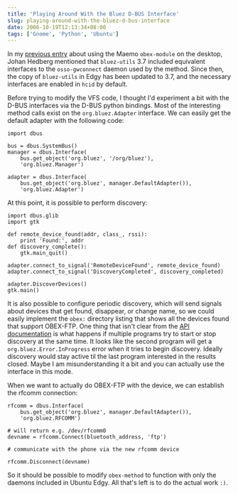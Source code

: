 ```yaml
---
title: 'Playing Around With the Bluez D-BUS Interface'
slug: playing-around-with-the-bluez-d-bus-interface
date: 2006-10-19T12:13:34+08:00
tags: ['Gnome', 'Python', 'Ubuntu']
---
```


In my [previous entry](http://blogs.gnome.org/view/jamesh/2006/10/05/0)
about using the Maemo `obex-module` on the desktop, Johan Hedberg
mentioned that `bluez-utils` 3.7 included equivalent interfaces to the
`osso-gwconnect` daemon used by the method. Since then, the copy of
`bluez-utils` in Edgy has been updated to 3.7, and the necessary
interfaces are enabled in `hcid` by default.

Before trying to modify the VFS code, I thought I\'d experiment a bit
with the D-BUS interfaces via the D-BUS python bindings. Most of the
interesting method calls exist on the `org.bluez.Adapter` interface. We
can easily get the default adapter with the following code:

    import dbus

    bus = dbus.SystemBus()
    manager = dbus.Interface(
        bus.get_object('org.bluez', '/org/bluez'),
        'org.bluez.Manager')

    adapter = dbus.Interface(
        bus.get_object('org.bluez', manager.DefaultAdapter()),
        'org.bluez.Adapter')

At this point, it is possible to perform discovery:

    import dbus.glib
    import gtk

    def remote_device_found(addr, class_, rssi):
        print 'Found:', addr
    def discovery_complete():
        gtk.main_quit()

    adapter.connect_to_signal('RemoteDeviceFound', remote_device_found)
    adapter.connect_to_signal('DiscoveryCompleted', discovery_completed)

    adapter.DiscoverDevices()
    gtk.main()

It is also possible to configure periodic discovery, which will send
signals about devices that get found, disappear, or change name, so we
could easily implement the `obex:` directory listing that shows all
the devices found that support OBEX-FTP. One thing that isn\'t clear
from the [API
documentation](http://bluez.cvs.sourceforge.net/bluez/utils/hcid/dbus-api.txt?view=markup)
is what happens if multiple programs try to start or stop discovery at
the same time. It looks like the second program will get a
`org.bluez.Error.InProgress` error when it tries to begin discovery.
Ideally discovery would stay active til the last program interested in
the results closed. Maybe I am misunderstanding it a bit and you can
actually use the interface in this mode.

When we want to actually do OBEX-FTP with the device, we can establish
the rfcomm connection:

    rfcomm = dbus.Interface(
        bus.get_object('org.bluez', manager.DefaultAdapter()),
        'org.bluez.RFCOMM')

    # will return e.g. /dev/rfcomm0
    devname = rfcomm.Connect(bluetooth_address, 'ftp')

    # communicate with the phone via the new rfcomm device

    rfcomm.Disconnect(devname)

So it should be possible to modify `obex-method` to function with only
the daemons included in Ubuntu Edgy. All that\'s left is to do the
actual work `:)`.
